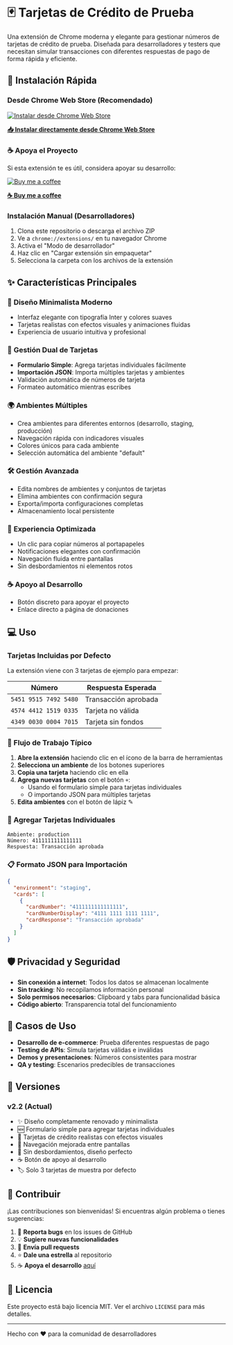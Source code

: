 # 🃏 Tarjetas de Crédito de Prueba

Una extensión de Chrome moderna y elegante para gestionar números de tarjetas de crédito de prueba. Diseñada para desarrolladores y testers que necesitan simular transacciones con diferentes respuestas de pago de forma rápida y eficiente.

## 🚀 Instalación Rápida

### Desde Chrome Web Store (Recomendado)
[![Instalar desde Chrome Web Store](https://img.shields.io/badge/Chrome%20Web%20Store-Instalar-blue?style=for-the-badge&logo=google-chrome)](https://chromewebstore.google.com/detail/tarjetas-de-cr%C3%A9dito-de-pr/nkpgepoonipokhghifbocnohiaoigaeg)

**[📥 Instalar directamente desde Chrome Web Store](https://chromewebstore.google.com/detail/tarjetas-de-cr%C3%A9dito-de-pr/nkpgepoonipokhghifbocnohiaoigaeg)**

### ☕ Apoya el Proyecto
Si esta extensión te es útil, considera apoyar su desarrollo:

[![Buy me a coffee](https://img.shields.io/badge/☕-Buy%20me%20a%20coffee-orange?style=for-the-badge&logo=buy-me-a-coffee&logoColor=white)](https://buy.stripe.com/cNi00igBN2Ki881b756EU00)

**[☕ Buy me a coffee](https://buy.stripe.com/cNi00igBN2Ki881b756EU00)**

### Instalación Manual (Desarrolladores)
1. Clona este repositorio o descarga el archivo ZIP
2. Ve a `chrome://extensions/` en tu navegador Chrome
3. Activa el "Modo de desarrollador"
4. Haz clic en "Cargar extensión sin empaquetar"
5. Selecciona la carpeta con los archivos de la extensión

## ✨ Características Principales

### 🎨 **Diseño Minimalista Moderno**
- Interfaz elegante con tipografía Inter y colores suaves
- Tarjetas realistas con efectos visuales y animaciones fluidas
- Experiencia de usuario intuitiva y profesional

### 📱 **Gestión Dual de Tarjetas**
- **Formulario Simple**: Agrega tarjetas individuales fácilmente
- **Importación JSON**: Importa múltiples tarjetas y ambientes
- Validación automática de números de tarjeta
- Formateo automático mientras escribes

### 🌍 **Ambientes Múltiples**
- Crea ambientes para diferentes entornos (desarrollo, staging, producción)
- Navegación rápida con indicadores visuales
- Colores únicos para cada ambiente
- Selección automática del ambiente "default"

### 🛠️ **Gestión Avanzada**
- Edita nombres de ambientes y conjuntos de tarjetas
- Elimina ambientes con confirmación segura
- Exporta/importa configuraciones completas
- Almacenamiento local persistente

### 🎯 **Experiencia Optimizada**
- Un clic para copiar números al portapapeles
- Notificaciones elegantes con confirmación
- Navegación fluida entre pantallas
- Sin desbordamientos ni elementos rotos

### ☕ **Apoyo al Desarrollo**
- Botón discreto para apoyar el proyecto
- Enlace directo a página de donaciones

## 💻 Uso

### Tarjetas Incluidas por Defecto
La extensión viene con 3 tarjetas de ejemplo para empezar:

| Número | Respuesta Esperada |
|--------|-------------------|
| `5451 9515 7492 5480` | Transacción aprobada |
| `4574 4412 1519 0335` | Tarjeta no válida |
| `4349 0030 0004 7015` | Tarjeta sin fondos |

### 🔄 Flujo de Trabajo Típico

1. **Abre la extensión** haciendo clic en el ícono de la barra de herramientas
2. **Selecciona un ambiente** de los botones superiores
3. **Copia una tarjeta** haciendo clic en ella
4. **Agrega nuevas tarjetas** con el botón `+`:
   - Usando el formulario simple para tarjetas individuales
   - O importando JSON para múltiples tarjetas
5. **Edita ambientes** con el botón de lápiz ✎

### 📝 Agregar Tarjetas Individuales

```
Ambiente: production
Número: 4111111111111111
Respuesta: Transacción aprobada
```

### 📋 Formato JSON para Importación

```json
{
  "environment": "staging",
  "cards": [
    {
      "cardNumber": "4111111111111111",
      "cardNumberDisplay": "4111 1111 1111 1111",
      "cardResponse": "Transacción aprobada"
    }
  ]
}
```

## 🛡️ Privacidad y Seguridad

- **Sin conexión a internet**: Todos los datos se almacenan localmente
- **Sin tracking**: No recopilamos información personal
- **Solo permisos necesarios**: Clipboard y tabs para funcionalidad básica
- **Código abierto**: Transparencia total del funcionamiento

## 🎯 Casos de Uso

- **Desarrollo de e-commerce**: Prueba diferentes respuestas de pago
- **Testing de APIs**: Simula tarjetas válidas e inválidas
- **Demos y presentaciones**: Números consistentes para mostrar
- **QA y testing**: Escenarios predecibles de transacciones

## 🔄 Versiones

### v2.2 (Actual)
- ✨ Diseño completamente renovado y minimalista
- 🆕 Formulario simple para agregar tarjetas individuales
- 🎨 Tarjetas de crédito realistas con efectos visuales
- 🔧 Navegación mejorada entre pantallas
- 📱 Sin desbordamientos, diseño perfecto
- ☕ Botón de apoyo al desarrollo
- 🏷️ Solo 3 tarjetas de muestra por defecto

## 🤝 Contribuir

¡Las contribuciones son bienvenidas! Si encuentras algún problema o tienes sugerencias:

1. 🐛 **Reporta bugs** en los issues de GitHub
2. 💡 **Sugiere nuevas funcionalidades**
3. 🔧 **Envía pull requests**
4. ⭐ **Dale una estrella** al repositorio
5. ☕ **Apoya el desarrollo** [aquí](https://buy.stripe.com/cNi00igBN2Ki881b756EU00)

## 📄 Licencia

Este proyecto está bajo licencia MIT. Ver el archivo `LICENSE` para más detalles.

---

Hecho con ❤️ para la comunidad de desarrolladores